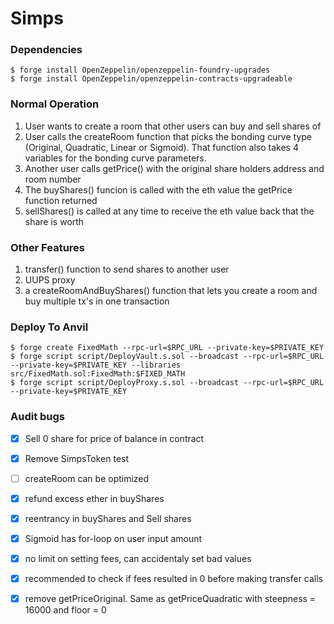 # Simps

### Dependencies

```shell
$ forge install OpenZeppelin/openzeppelin-foundry-upgrades
$ forge install OpenZeppelin/openzeppelin-contracts-upgradeable
```

### Normal Operation
1. User wants to create a room that other users can buy and sell shares of
1. User calls the createRoom function that picks the bonding curve type (Original, Quadratic, Linear or Sigmoid). That function also takes 4 variables for the bonding curve parameters.
1. Another user calls getPrice() with the original share holders address and room number
1. The buyShares() funcion is called with the eth value the getPrice function returned
1. sellShares() is called at any time to receive the eth value back that the share is worth

### Other Features
1. transfer() function to send shares to another user
1. UUPS proxy
1. a createRoomAndBuyShares() function that lets you create a room and buy multiple tx's in one transaction


### Deploy To Anvil

```shell
$ forge create FixedMath --rpc-url=$RPC_URL --private-key=$PRIVATE_KEY
$ forge script script/DeployVault.s.sol --broadcast --rpc-url=$RPC_URL --private-key=$PRIVATE_KEY --libraries src/FixedMath.sol:FixedMath:$FIXED_MATH
$ forge script script/DeployProxy.s.sol --broadcast --rpc-url=$RPC_URL --private-key=$PRIVATE_KEY
```

### Audit bugs

- [x] Sell 0 share for price of balance in contract
- [x] Remove SimpsToken test
- [ ] createRoom can be optimized
- [x] refund excess ether in buyShares
- [x] reentrancy in buyShares and Sell shares
- [x] Sigmoid has for-loop on user input amount
- [x] no limit on setting fees, can accidentaly set bad values
- [x] recommended to check if fees resulted in 0 before making transfer calls
- [x] remove getPriceOriginal. Same as getPriceQuadratic with steepness = 16000 and floor = 0

